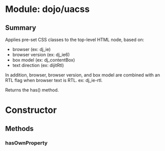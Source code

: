 # Module: dojo/uacss

## Summary

Applies pre-set CSS classes to the top-level HTML node, based on:

- browser (ex: dj_ie)
- browser version (ex: dj_ie6)
- box model (ex: dj_contentBox)
- text direction (ex: dijitRtl)

In addition, browser, browser version, and box model are
combined with an RTL flag when browser text is RTL. ex: dj_ie-rtl.

Returns the has() method.
# Constructor

## Methods

### hasOwnProperty


